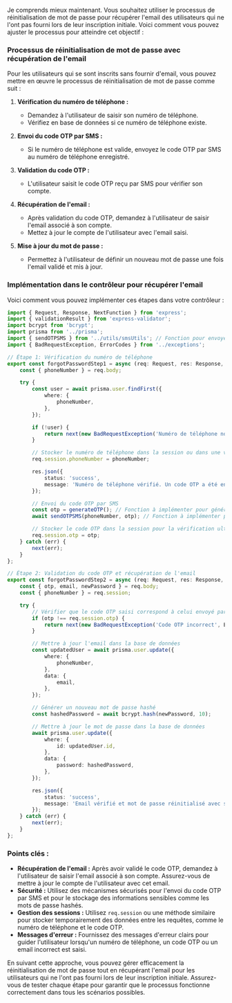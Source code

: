 Je comprends mieux maintenant. Vous souhaitez utiliser le processus de réinitialisation de mot de passe pour récupérer l'email des utilisateurs qui ne l'ont pas fourni lors de leur inscription initiale. Voici comment vous pouvez ajuster le processus pour atteindre cet objectif :

### Processus de réinitialisation de mot de passe avec récupération de l'email

Pour les utilisateurs qui se sont inscrits sans fournir d'email, vous pouvez mettre en œuvre le processus de réinitialisation de mot de passe comme suit :

1. **Vérification du numéro de téléphone :**
   - Demandez à l'utilisateur de saisir son numéro de téléphone.
   - Vérifiez en base de données si ce numéro de téléphone existe.

2. **Envoi du code OTP par SMS :**
   - Si le numéro de téléphone est valide, envoyez le code OTP par SMS au numéro de téléphone enregistré.

3. **Validation du code OTP :**
   - L'utilisateur saisit le code OTP reçu par SMS pour vérifier son compte.

4. **Récupération de l'email :**
   - Après validation du code OTP, demandez à l'utilisateur de saisir l'email associé à son compte.
   - Mettez à jour le compte de l'utilisateur avec l'email saisi.

5. **Mise à jour du mot de passe :**
   - Permettez à l'utilisateur de définir un nouveau mot de passe une fois l'email validé et mis à jour.

### Implémentation dans le contrôleur pour récupérer l'email

Voici comment vous pouvez implémenter ces étapes dans votre contrôleur :

```typescript
import { Request, Response, NextFunction } from 'express';
import { validationResult } from 'express-validator';
import bcrypt from 'bcrypt';
import prisma from '../prisma';
import { sendOTPSMS } from '../utils/smsUtils'; // Fonction pour envoyer le SMS avec le code OTP
import { BadRequestException, ErrorCodes } from '../exceptions';

// Étape 1: Vérification du numéro de téléphone
export const forgotPasswordStep1 = async (req: Request, res: Response, next: NextFunction) => {
    const { phoneNumber } = req.body;

    try {
        const user = await prisma.user.findFirst({
            where: {
                phoneNumber,
            },
        });

        if (!user) {
            return next(new BadRequestException('Numéro de téléphone non trouvé', ErrorCodes.PHONE_NUMBER_NOT_FOUND));
        }

        // Stocker le numéro de téléphone dans la session ou dans une variable pour l'étape suivante
        req.session.phoneNumber = phoneNumber;

        res.json({
            status: 'success',
            message: 'Numéro de téléphone vérifié. Un code OTP a été envoyé à votre numéro par SMS.',
        });

        // Envoi du code OTP par SMS
        const otp = generateOTP(); // Fonction à implémenter pour générer le code OTP
        await sendOTPSMS(phoneNumber, otp); // Fonction à implémenter pour envoyer le SMS avec le code OTP

        // Stocker le code OTP dans la session pour la vérification ultérieure
        req.session.otp = otp;
    } catch (err) {
        next(err);
    }
};

// Étape 2: Validation du code OTP et récupération de l'email
export const forgotPasswordStep2 = async (req: Request, res: Response, next: NextFunction) => {
    const { otp, email, newPassword } = req.body;
    const { phoneNumber } = req.session;

    try {
        // Vérifier que le code OTP saisi correspond à celui envoyé par SMS
        if (otp !== req.session.otp) {
            return next(new BadRequestException('Code OTP incorrect', ErrorCodes.INVALID_OTP));
        }

        // Mettre à jour l'email dans la base de données
        const updatedUser = await prisma.user.update({
            where: {
                phoneNumber,
            },
            data: {
                email,
            },
        });

        // Générer un nouveau mot de passe hashé
        const hashedPassword = await bcrypt.hash(newPassword, 10);

        // Mettre à jour le mot de passe dans la base de données
        await prisma.user.update({
            where: {
                id: updatedUser.id,
            },
            data: {
                password: hashedPassword,
            },
        });

        res.json({
            status: 'success',
            message: 'Email vérifié et mot de passe réinitialisé avec succès.',
        });
    } catch (err) {
        next(err);
    }
};
```

### Points clés :

- **Récupération de l'email :** Après avoir validé le code OTP, demandez à l'utilisateur de saisir l'email associé à son compte. Assurez-vous de mettre à jour le compte de l'utilisateur avec cet email.
- **Sécurité :** Utilisez des mécanismes sécurisés pour l'envoi du code OTP par SMS et pour le stockage des informations sensibles comme les mots de passe hashés.
- **Gestion des sessions :** Utilisez `req.session` ou une méthode similaire pour stocker temporairement des données entre les requêtes, comme le numéro de téléphone et le code OTP.
- **Messages d'erreur :** Fournissez des messages d'erreur clairs pour guider l'utilisateur lorsqu'un numéro de téléphone, un code OTP ou un email incorrect est saisi.

En suivant cette approche, vous pouvez gérer efficacement la réinitialisation de mot de passe tout en récupérant l'email pour les utilisateurs qui ne l'ont pas fourni lors de leur inscription initiale. Assurez-vous de tester chaque étape pour garantir que le processus fonctionne correctement dans tous les scénarios possibles.